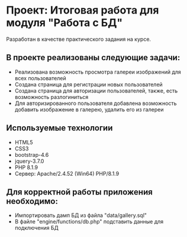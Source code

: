 # Проект: Итоговая работа для модуля "Работа с БД"

Разработан в качестве практического задания на курсе.

## В проекте реализованы следующие задачи: 

* Реализована возможность просмотра галереи изображений для всех пользователей
* Создана страница для регистрации новых пользователей
* Создана страница для авторизации пользователей, также, есть возможность разлогиниться
* Для авторизированного пользователя добавлена возможность добавить изображение в галерею, удалить его из галереи

## Используемые технологии

* HTML5
* CSS3 
* bootstrap-4.6
* jquery-3.7.0
* PHP 8.1.9
* Сервер: Apache/2.4.52 (Win64) PHP/8.1.9

## Для корректной работы приложения необходимо:

* Импортировать дамп БД из файла "data/gallery.sql"
* В файле "engine/functions/db.php" подставить данные для подключения БД
